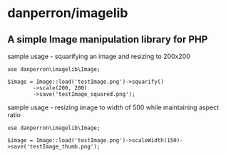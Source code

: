 # danperron/imagelib

## A simple Image manipulation library for PHP



sample usage - squarifying an image and resizing to 200x200

    use danperron\imagelib\Image;

    $image = Image::load('testImage.png')->squarify()
            ->scale(200, 200)
            ->save('testImage_squared.png');


sample usage - resizing image to width of 500 while maintaining aspect ratio

    use danperron\imagelib\Image;

    $image = Image::load('testImage.png')->scaleWidth(150)->save('testImage_thumb.png');